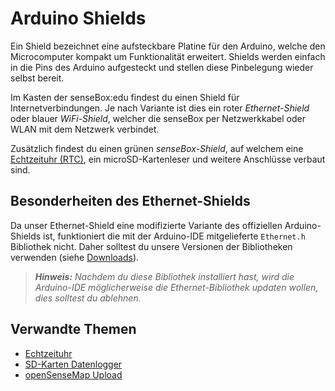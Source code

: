 # Arduino Shields

Ein Shield bezeichnet eine aufsteckbare Platine für den Arduino, welche den Microcomputer kompakt um Funktionalität erweitert.
Shields werden einfach in die Pins des Arduino aufgesteckt und stellen diese Pinbelegung wieder selbst bereit.

Im Kasten der senseBox:edu findest du einen Shield für Internetverbindungen.
Je nach Variante ist dies ein roter *Ethernet-Shield* oder blauer *WiFi-Shield*, welcher die senseBox per Netzwerkkabel oder WLAN mit dem Netzwerk verbindet.

Zusätzlich findest du einen grünen *senseBox-Shield*, auf welchem eine [Echtzeituhr (RTC)](uhr.md), ein microSD-Kartenleser und weitere Anschlüsse verbaut sind.

## Besonderheiten des Ethernet-Shields
Da unser Ethernet-Shield eine modifizierte Variante des offiziellen Arduino-Shields ist, funktioniert die mit der Arduino-IDE mitgelieferte `Ethernet.h` Bibliothek nicht.
Daher solltest du unsere Versionen der Bibliotheken verwenden (siehe [Downloads](../downloads.md)).

> ***Hinweis:*** *Nachdem du diese Bibliothek installiert hast, wird die Arduino-IDE möglicherweise die Ethernet-Bibliothek updaten wollen, dies solltest du ablehnen.*

## Verwandte Themen
- [Echtzeituhr](uhr.md)
- [SD-Karten Datenlogger](datenlogger.md)
- [openSenseMap Upload](osem_upload.md)
